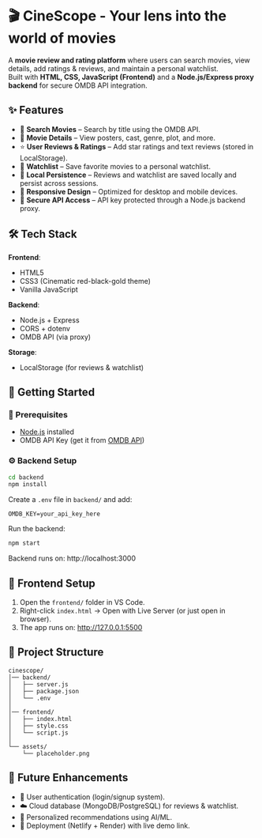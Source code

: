 # 🎬 CineScope - Your lens into the world of movies  
A **movie review and rating platform** where users can search movies, view details, add ratings & reviews, and maintain a personal watchlist.  
Built with **HTML, CSS, JavaScript (Frontend)** and a **Node.js/Express proxy backend** for secure OMDB API integration.  

## ✨ Features  
- 🔎 **Search Movies** – Search by title using the OMDB API.  
- 📖 **Movie Details** – View posters, cast, genre, plot, and more.  
- ⭐ **User Reviews & Ratings** – Add star ratings and text reviews (stored in LocalStorage).  
- 📌 **Watchlist** – Save favorite movies to a personal watchlist.  
- 💾 **Local Persistence** – Reviews and watchlist are saved locally and persist across sessions.  
- 📱 **Responsive Design** – Optimized for desktop and mobile devices.  
- 🔐 **Secure API Access** – API key protected through a Node.js backend proxy.   

## 🛠️ Tech Stack  
**Frontend**:  
- HTML5  
- CSS3 (Cinematic red-black-gold theme)  
- Vanilla JavaScript  

**Backend**:  
- Node.js + Express  
- CORS + dotenv  
- OMDB API (via proxy)  

**Storage**:  
- LocalStorage (for reviews & watchlist)  

## 🚀 Getting Started  
### 🔧 Prerequisites  
- [Node.js](https://nodejs.org/) installed  
- OMDB API Key (get it from [OMDB API](https://www.omdbapi.com/))  

### ⚙️ Backend Setup  
```bash
cd backend
npm install
```
Create a `.env` file in `backend/` and add:
```
OMDB_KEY=your_api_key_here
```
Run the backend:
```bash
npm start
```
Backend runs on: http://localhost:3000

## 🎨 Frontend Setup
1. Open the `frontend/` folder in VS Code.
2. Right-click `index.html` → Open with Live Server (or just open in browser).
3. The app runs on: http://127.0.0.1:5500

## 📌 Project Structure
```
cinescope/
│── backend/
│   ├── server.js
│   ├── package.json
│   └── .env
│
│── frontend/
│   ├── index.html
│   ├── style.css
│   └── script.js
│
└── assets/
    └── placeholder.png
```

## 🌟 Future Enhancements
- 🔑 User authentication (login/signup system).
- ☁️ Cloud database (MongoDB/PostgreSQL) for reviews & watchlist.
- 🎯 Personalized recommendations using AI/ML.
- 🚀 Deployment (Netlify + Render) with live demo link.
